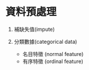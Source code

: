 # 資料預處理
1. 補缺失值(impute)


2. 分類數據(categorical data)
    * 名目特徵 (normal feature)
    * 有序特徵 (ordinal feature)


